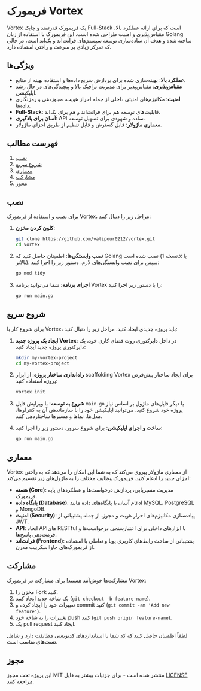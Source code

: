 
# فریمورک Vortex

Vortex یک فریمورک قدرتمند و چابک Full-Stack است که برای ارائه عملکرد بالا، مقیاس‌پذیری و امنیت طراحی شده است. این فریمورک با استفاده از زبان Golang ساخته شده و هدف آن ساده‌سازی توسعه سیستم‌های فرانت‌اند و بک‌اند است، در حالی که تمرکز زیادی بر سرعت و راحتی استفاده دارد.

## ویژگی‌ها
- **عملکرد بالا**: بهینه‌سازی شده برای پردازش سریع داده‌ها و استفاده بهینه از منابع.
- **مقیاس‌پذیری**: مقیاس‌پذیر برای مدیریت ترافیک بالا و پیچیدگی‌های در حال رشد اپلیکیشن.
- **امنیت**: مکانیزم‌های امنیتی داخلی از جمله احراز هویت، مجوزدهی و رمزنگاری داده‌ها.
- **Full-Stack**: قابلیت‌های توسعه هم برای فرانت‌اند و هم برای بک‌اند.
- **آسان برای یادگیری**: API ساده و شهودی برای تسهیل توسعه.
- **معماری ماژولار**: قابل گسترش و قابل تنظیم از طریق اجزای ماژولار.

## فهرست مطالب
1. [نصب](#نصب)
2. [شروع سریع](#شروع-سریع)
3. [معماری](#معماری)
4. [مشارکت](#مشارکت)
5. [مجوز](#مجوز)

## نصب

برای نصب و استفاده از فریمورک Vortex، مراحل زیر را دنبال کنید:

1. **کلون کردن مخزن**:
   ```bash
   git clone https://github.com/valipour0212/vortex.git
   cd vortex
   ```

2. **نصب وابستگی‌ها**:
   اطمینان حاصل کنید که Golang نصب شده است (نسخه 1.x یا بالاتر).
   سپس برای نصب وابستگی‌های لازم، دستور زیر را اجرا کنید:
   ```bash
   go mod tidy
   ```

3. **اجرای برنامه**:
   شما می‌توانید برنامه Vortex را با دستور زیر اجرا کنید:
   ```bash
   go run main.go
   ```

## شروع سریع

برای شروع کار با Vortex، باید پروژه جدیدی ایجاد کنید. مراحل زیر را دنبال کنید:

1. **ایجاد یک پروژه جدید Vortex**:
   در داخل دایرکتوری روت فضای کاری خود، یک دایرکتوری پروژه جدید ایجاد کنید:
   ```bash
   mkdir my-vortex-project
   cd my-vortex-project
   ```

2. **راه‌اندازی ساختار پروژه**:
   از ابزار scaffolding Vortex برای ایجاد ساختار پیش‌فرض پروژه استفاده کنید:
   ```bash
   vortex init
   ```

3. **شروع به توسعه**:
   با ویرایش فایل `main.go` یا دیگر فایل‌های ماژول بر اساس نیاز پروژه خود شروع کنید. می‌توانید اپلیکیشن خود را با سازماندهی آن به کنترلرها، مدل‌ها، نماها و مسیرها ساختاردهی کنید.

4. **ساخت و اجرای اپلیکیشن**:
   برای شروع سرور، دستور زیر را اجرا کنید:
   ```bash
   go run main.go
   ```

## معماری

Vortex از معماری ماژولار پیروی می‌کند که به شما این امکان را می‌دهد که به راحتی اجزای جدید را ادغام کنید. فریمورک وظایف مختلف را به ماژول‌های زیر تقسیم می‌کند:

- **هسته (Core)**: مدیریت مسیریابی، پردازش درخواست‌ها و عملکردهای پایه فریمورک.
- **پایگاه داده (Database)**: ادغام آسان با پایگاه‌های داده مانند MySQL، PostgreSQL و MongoDB.
- **امنیت (Security)**: پیاده‌سازی مکانیزم‌های احراز هویت و مجوز، از جمله پشتیبانی از JWT.
- **API**: ایجاد API‌های RESTful با ابزارهای داخلی برای اعتبارسنجی درخواست‌ها و فرمت‌دهی پاسخ‌ها.
- **فرانت‌اند (Frontend)**: پشتیبانی از ساخت رابط‌های کاربری پویا و تعاملی با استفاده از فریمورک‌های جاوااسکریپت مدرن.

## مشارکت

مشارکت‌ها خوش‌آمد هستند! برای مشارکت در فریمورک Vortex:

1. مخزن را Fork کنید.
2. یک شاخه جدید ایجاد کنید (`git checkout -b feature-name`).
3. تغییرات خود را ایجاد کرده و commit کنید (`git commit -am 'Add new feature'`).
4. تغییرات را به شاخه خود push کنید (`git push origin feature-name`).
5. یک pull request ایجاد کنید.

لطفاً اطمینان حاصل کنید که کد شما با استانداردهای کدنویسی مطابقت دارد و شامل تست‌های مناسب است.

## مجوز

این پروژه تحت مجوز MIT منتشر شده است - برای جزئیات بیشتر به فایل [LICENSE](LICENSE) مراجعه کنید.
